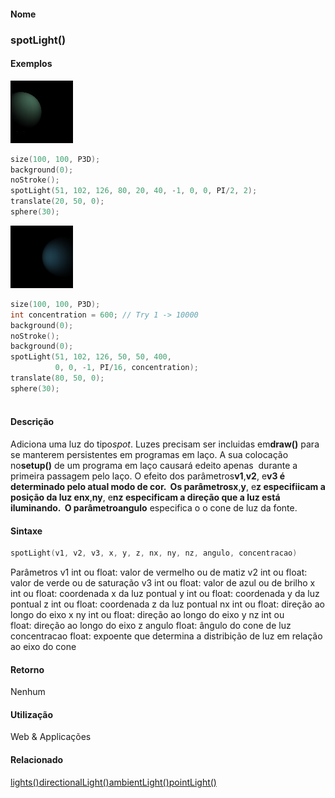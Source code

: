 
#### Nome
### spotLight()

#### Exemplos
<img border="0" height="100" src="media/spotLight_.jpg" width="100"/>

```pde
size(100, 100, P3D); 
background(0); 
noStroke(); 
spotLight(51, 102, 126, 80, 20, 40, -1, 0, 0, PI/2, 2); 
translate(20, 50, 0); 
sphere(30); 

```
<img border="0" height="100" src="media/spotLight_2.jpg" width="100"/>

```pde
size(100, 100, P3D); 
int concentration = 600; // Try 1 -> 10000 
background(0); 
noStroke(); 
background(0); 
spotLight(51, 102, 126, 50, 50, 400, 
          0, 0, -1, PI/16, concentration); 
translate(80, 50, 0); 
sphere(30); 
 

```

#### Descrição
Adiciona uma luz do tipo*spot*. Luzes precisam
ser incluidas em**draw()** para se manterem persistentes em programas em laço. A sua colocação no**setup()**
de um programa em laço causará edeito apenas
 durante a primeira passagem pelo laço. O efeito dos
parâmetros**v1**,**v2**, e**v3 **é determinado pelo atual modo de cor.  Os parâmetros**x**,**y**, e**z **especifiicam a posição da luz e**nx**,**ny**, e**nz **especificam a direção que a luz está iluminando.  O parâmetro**angulo** especifica o o cone de luz da fonte.

#### Sintaxe
```pde
spotLight(v1, v2, v3, x, y, z, nx, ny, nz, angulo, concentracao)

```
Parâmetros
v1
int ou float: valor de vermelho ou de matiz
v2
int ou float: valor de verde ou de saturação
v3
int ou float: valor de azul ou de brilho
x
int ou float: coordenada x da luz pontual
y
int ou float: coordenada y da luz pontual
z
int ou float: coordenada z da luz pontual
nx
int ou float: direção ao longo do eixo x
ny
int ou float: direção ao longo do eixo y
nz
int ou float: direção ao longo do eixo z
angulo
float: ângulo do cone de luz
concentracao
float: expoente que determina a distribição de luz em relação ao eixo do cone

#### Retorno

	
Nenhum

#### Utilização

	
Web & Applicações

#### Relacionado
[lights()](lights_)[directionalLight()](directionalLight_)[ambientLight()](ambientLight_)[pointLight()](pointLight_)
